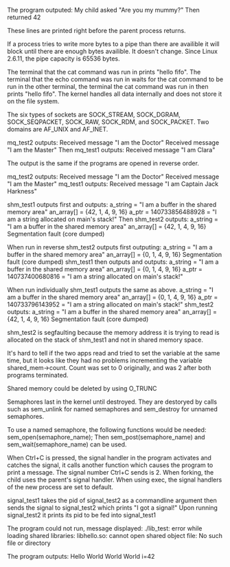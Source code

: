 The program outputed:
My child asked "Are you my mummy?"
Then returned 42

These lines are printed right before the parent process returns.

If a process tries to write more bytes to a pipe than there are availible it will block until there are enough bytes availible.
It doesn't change.
Since Linux 2.6.11, the pipe capacity is 65536 bytes.



The terminal that the cat command was run in prints "hello fifo".
The terminal that the echo command was run in waits for the cat command to be run in the other terminal, the terminal the cat command was 
run in then prints "hello fifo".
The kernel handles all data internally and does not store it on the file system.



The six types of sockets are SOCK_STREAM, SOCK_DGRAM, SOCK_SEQPACKET, SOCK_RAW, SOCK_RDM, and SOCK_PACKET.
Two domains are AF_UNIX and AF_INET.



mq_test2 outputs:
Received message "I am the Doctor"
Received message "I am the Master"
Then mq_test1 outputs:
Received message "I am Clara"

The output is the same if the programs are opened in reverse order.

mq_test2 outputs:
Received message "I am the Doctor"
Received message "I am the Master"
mq_test1 outputs:
Received message "I am Captain Jack Harkness"



shm_test1 outputs first and outputs:
a_string = "I am a buffer in the shared memory area"
an_array[] = {42, 1, 4, 9, 16}
a_ptr = 140733856488928 = "I am a string allocated on main's stack!"
Then shm_test2 outputs:
a_string = "I am a buffer in the shared memory area"
an_array[] = {42, 1, 4, 9, 16}
Segmentation fault (core dumped)

When run in reverse shm_test2 outputs first outputing:
a_string = "I am a buffer in the shared memory area"
an_array[] = {0, 1, 4, 9, 16}
Segmentation fault (core dumped)
shm_test1 then outputs and outputs:
a_string = "I am a buffer in the shared memory area"
an_array[] = {0, 1, 4, 9, 16}
a_ptr = 140737400680816 = "I am a string allocated on main's stack!"

When run individually shm_test1 outputs the same as above.
a_string = "I am a buffer in the shared memory area"
an_array[] = {0, 1, 4, 9, 16}
a_ptr = 140733796143952 = "I am a string allocated on main's stack!"
shm_test2 outputs:
a_string = "I am a buffer in the shared memory area"
an_array[] = {42, 1, 4, 9, 16}
Segmentation fault (core dumped)

shm_test2 is segfaulting because the memory address it is trying to read is allocated on the stack of shm_test1 and not in shared memory space.

It's hard to tell if the two apps read and tried to set the variable at the same time, but it looks like they had no problems incrementing
the variable shared_mem->count.  Count was set to 0 originally, and was 2 after both programs terminated.

Shared memory could be deleted by using O_TRUNC



Semaphores last in the kernel until destroyed.
They are destoryed by calls such as sem_unlink for named semaphores and sem_destroy for unnamed semaphores.

To use a named semaphore, the following functions would be needed:
sem_open(semaphore_name);
Then sem_post(semaphore_name) and sem_wait(semaphore_name) can be used.



When Ctrl+C is pressed, the signal handler in the program activates and catches the signal, it calls another function which causes the
program to print a message.
The signal number Ctrl+C sends is 2.
When forking, the child uses the parent's signal handler.
When using exec, the signal handlers of the new process are set to default.



signal_test1 takes the pid of signal_test2 as a commandline argument then sends the signal to signal_test2 which prints "I got a signal!"
Upon running signal_test2 it prints its pid to be fed into signal_test1



The program could not run, message displayed:
./lib_test: error while loading shared libraries: libhello.so: cannot open shared object file: No such file or directory

The program outputs:
Hello
World
World
World
i=42


